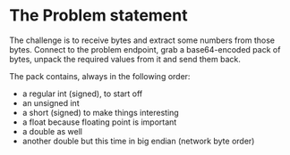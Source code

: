 # The Problem statement

The challenge is to receive bytes and extract some numbers from those bytes.
Connect to the problem endpoint, grab a base64-encoded pack of bytes, unpack the required values from it and send them back.

The pack contains, always in the following order:

- a regular int (signed), to start off
- an unsigned int
- a short (signed) to make things interesting
- a float because floating point is important
- a double as well
- another double but this time in big endian (network byte order)